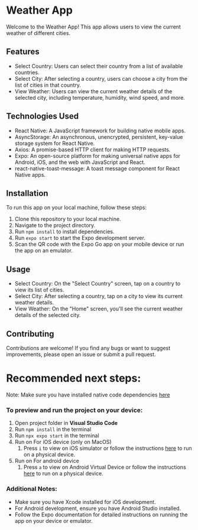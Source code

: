 # Weather App

Welcome to the Weather App! This app allows users to view the current weather of different cities.

## Features

- Select Country: Users can select their country from a list of available countries.
- Select City: After selecting a country, users can choose a city from the list of cities in that country.
- View Weather: Users can view the current weather details of the selected city, including temperature, humidity, wind speed, and more.

## Technologies Used

- React Native: A JavaScript framework for building native mobile apps.
- AsyncStorage: An asynchronous, unencrypted, persistent, key-value storage system for React Native.
- Axios: A promise-based HTTP client for making HTTP requests.
- Expo: An open-source platform for making universal native apps for Android, iOS, and the web with JavaScript and React.
- react-native-toast-message: A toast message component for React Native apps.

## Installation

To run this app on your local machine, follow these steps:

1. Clone this repository to your local machine.
2. Navigate to the project directory.
3. Run `npm install` to install dependencies.
4. Run `expo start` to start the Expo development server.
5. Scan the QR code with the Expo Go app on your mobile device or run the app on an emulator.

## Usage

- Select Country: On the "Select Country" screen, tap on a country to view its list of cities.
- Select City: After selecting a country, tap on a city to view its current weather details.
- View Weather: On the "Home" screen, you'll see the current weather details of the selected city.

## Contributing

Contributions are welcome! If you find any bugs or want to suggest improvements, please open an issue or submit a pull request.

# Recommended next steps:
Note: Make sure you have installed native code dependencies [here](https://reactnative.dev/docs/environment-setup#installing-dependencies)

### To preview and run the project on your device:
1. Open project folder in **Visual Studio Code**
2. Run  `npm install`  in the terminal
3. Run  `npx expo start`  in the terminal
4. Run on For iOS device (only on MacOS)
    1. Press  `i`  to view on iOS simulator or follow the instructions [here](https://docs.expo.dev/workflow/run-on-device/) to run on a physical device.
5. Run on For android device
    1. Press  `a`  to view on Android Virtual Device or follow the instructions [here](https://docs.expo.dev/workflow/run-on-device/) to run on a physical device.

### Additional Notes:
- Make sure you have Xcode installed for iOS development.
- For Android development, ensure you have Android Studio installed.
- Follow the Expo documentation for detailed instructions on running the app on your device or emulator.
